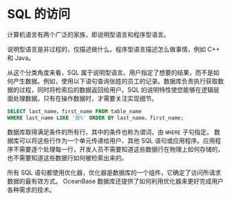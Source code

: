SQL 的访问 
============================

计算机语言有两个广泛的家族，即说明型语言和程序型语言。

说明型语言是非过程的，仅描述做什么。程序型语言描述怎么做事情，例如 C++ 和 Java。

从这个分类角度来看，SQL 属于说明型语言。用户指定了想要的结果，而不是如何产生数据。例如，使用以下语句查询张姓的员工的记录。数据库负责执行获取数据的过程，同时将检索后的数据返回给用户。SQL 的说明特性使您能够在逻辑层面处理数据。只有在操作数据时，才需要关注实现细节。

```sql
SELECT last_name，first_name FROM table_name 
WHERE last_name LIKE '张%' ORDER BY last_name，first_name;
```



数据库取得满足条件的所有行，其中的条件也称为谓词，由 `WHERE` 子句指定。 数据库可以将这些行作为一个单元传递给用户、其他 SQL 语句或应用程序。应用程序不需要逐个处理每一行，开发人员不需要知道这些数据行在物理上如何存储的，也不需要知道这些数据行如何被检索出来的。

所有 SQL 语句都使用优化器，优化器是数据库的一个组件，它确定了访问所请求数据的最有效方式。 OceanBase 数据库还提供了如何利用优化器来更好完成用户各种需求的技术。
